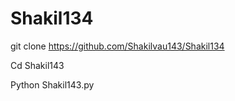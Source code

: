 # Shakil134


git clone https://github.com/Shakilvau143/Shakil134

Cd Shakil143

Python Shakil143.py

